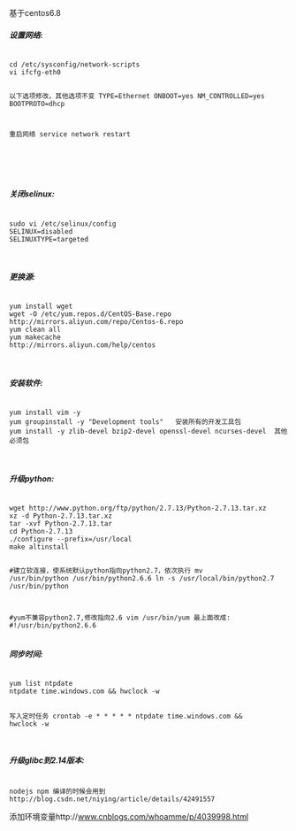 基于centos6.8


<h5>设置网络:</h5>
<pre><code>
cd /etc/sysconfig/network-scripts
vi ifcfg-eth0

以下选项修改，其他选项不变
TYPE=Ethernet
ONBOOT=yes
NM_CONTROLLED=yes
BOOTPROTO=dhcp

重启网络
service network restart

</code></pre>

<br/>
<h5>关闭selinux:</h5>
<pre><code>
sudo vi /etc/selinux/config  
SELINUX=disabled  
SELINUXTYPE=targeted  
</code></pre>
<br/>

<h5>更换源:</h5>
<pre><code>
yum install wget
wget -O /etc/yum.repos.d/CentOS-Base.repo http://mirrors.aliyun.com/repo/Centos-6.repo
yum clean all
yum makecache
http://mirrors.aliyun.com/help/centos
</code></pre>
<br/>
<h5>安装软件:</h5>
<pre><code>
yum install vim -y   
yum groupinstall -y "Development tools"   安装所有的开发工具包
yum install -y zlib-devel bzip2-devel openssl-devel ncurses-devel  其他必须包
</code></pre>
<br/>

<h5>升级python:</h5>
<pre><code>
wget http://www.python.org/ftp/python/2.7.13/Python-2.7.13.tar.xz
xz -d Python-2.7.13.tar.xz
tar -xvf Python-2.7.13.tar
cd Python-2.7.13
./configure --prefix=/usr/local
make altinstall

#建立软连接，使系统默认python指向python2.7，依次执行
mv /usr/bin/python /usr/bin/python2.6.6
ln -s /usr/local/bin/python2.7 /usr/bin/python 

#yum不兼容python2.7,修改指向2.6
vim /usr/bin/yum
最上面改成:   #!/usr/bin/python2.6.6
</code></pre>

<h5>同步时间:</h5>
<pre><code>
yum list ntpdate 
ntpdate time.windows.com && hwclock -w  

写入定时任务
crontab -e
\* \* \* \* \*  ntpdate time.windows.com && hwclock -w  
</code></pre>

<h5>升级glibc到2.14版本:</h5>
<pre><code>
nodejs npm 编译的时候会用到 
http://blog.csdn.net/niying/article/details/42491557
</code></pre>

添加环境变量http://www.cnblogs.com/whoamme/p/4039998.html




